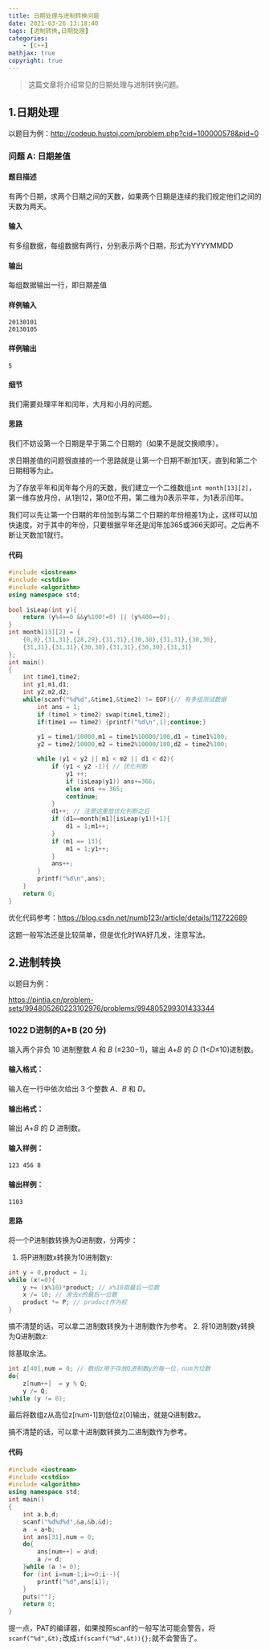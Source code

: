```yaml
---
title: 日期处理与进制转换问题
date: 2021-03-26 13:18:40
tags: [进制转换,日期处理]
categories: 
	- [C++]
mathjax: true
copyright: true
---
```


> 这篇文章将介绍常见的日期处理与进制转换问题。

<!--more-->

## 1.日期处理

以题目为例：http://codeup.hustoj.com/problem.php?cid=100000578&pid=0

### 问题 A: 日期差值

#### 题目描述

有两个日期，求两个日期之间的天数，如果两个日期是连续的我们规定他们之间的天数为两天。
#### 输入
有多组数据，每组数据有两行，分别表示两个日期，形式为YYYYMMDD
#### 输出
每组数据输出一行，即日期差值
#### 样例输入
```
20130101
20130105
```
#### 样例输出
```
5
```

#### 细节

我们需要处理平年和闰年，大月和小月的问题。

#### 思路

我们不妨设第一个日期是早于第二个日期的（如果不是就交换顺序）。

求日期差值的问题很直接的一个思路就是让第一个日期不断加1天，直到和第二个日期相等为止。

为了存放平年和闰年每个月的天数，我们建立一个二维数组`int month[13][2]`，第一维存放月份，从1到12，第0位不用，第二维为0表示平年，为1表示闰年。

我们可以先让第一个日期的年份加到与第二个日期的年份相差1为止，这样可以加快速度。对于其中的年份，只要根据平年还是闰年加365或366天即可。之后再不断让天数加1就行。

#### 代码

```c++
#include <iostream>
#include <cstdio>
#include <algorithm>
using namespace std;
 
bool isLeap(int y){
    return (y%4==0 &&y%100!=0) || (y%400==0);
}
int month[13][2] = {
	{0,0},{31,31},{28,29},{31,31},{30,30},{31,31},{30,30},
	{31,31},{31,31},{30,30},{31,31},{30,30},{31,31}
};
int main()
{     
    int time1,time2;
    int y1,m1,d1;
    int y2,m2,d2;     
    while(scanf("%d%d",&time1,&time2) != EOF){// 有多组测试数据
		int ans = 1;
		if (time1 > time2) swap(time1,time2);
    	if(time1 == time2) {printf("%d\n",1);continue;}
     
    	y1 = time1/10000,m1 = time1%10000/100,d1 = time1%100;
    	y2 = time2/10000,m2 = time2%10000/100,d2 = time2%100;

		while (y1 < y2 || m1 < m2 || d1 < d2){			
			if (y1 < y2 -1){ // 优化判断
				y1 ++;
				if (isLeap(y1)) ans+=366;
				else ans += 365;
				continue;
			}
			d1++; // 注意这里放优化判断之后
			if (d1==month[m1][isLeap(y1)]+1){
				d1 = 1;m1++;
			}
			if (m1 == 13){
				m1 = 1;y1++;
			}
			ans++;
		}
		printf("%d\n",ans);
	}
    return 0;
}
```

优化代码参考：https://blog.csdn.net/numb123r/article/details/112722689

这题一般写法还是比较简单，但是优化时WA好几发，注意写法。

## 2.进制转换

以题目为例：

https://pintia.cn/problem-sets/994805260223102976/problems/994805299301433344

### 1022 D进制的A+B (20 分)

输入两个非负 10 进制整数 *A* 和 *B* (≤230−1)，输出 *A*+*B* 的 *D* (1<*D*≤10)进制数。

#### 输入格式：

输入在一行中依次给出 3 个整数 *A*、*B* 和 *D*。

#### 输出格式：

输出 *A*+*B* 的 *D* 进制数。

#### 输入样例：

```in
123 456 8
```

#### 输出样例：

```out
1103
```

#### 思路

将一个P进制数转换为Q进制数，分两步：

1. 将P进制数x转换为10进制数y:

```c++
int y = 0,product = 1;
while (x!=0){
    y += (x%10)*product; // x%10取最后一位数
    x /= 10; // 舍去x的最后一位数
    product *= P; // product作为权
}
```
搞不清楚的话，可以拿二进制数转换为十进制数作为参考。
2. 将10进制数y转换为Q进制数z:

除基取余法。

```c++
int z[40],num = 0; // 数组z用于存放Q进制数y的每一位，num为位数
do{
    z[num++]  = y % Q;
    y /= Q;
}while (y != 0);
```

最后将数组z从高位z[num-1]到低位z[0]输出，就是Q进制数z。

搞不清楚的话，可以拿十进制数转换为二进制数作为参考。

#### 代码

```c++
#include <iostream>
#include <cstdio>
#include <algorithm>
using namespace std;
int main()
{
    int a,b,d;
    scanf("%d%d%d",&a,&b,&d);
    a  = a+b;
    int ans[31],num = 0;
    do{
        ans[num++] = a%d;
        a /= d;
    }while (a != 0);
    for (int i=num-1;i>=0;i--){
        printf("%d",ans[i]);
    }
    puts("");
    return 0;
}
```

提一点，PAT的编译器，如果按照scanf的一般写法可能会警告，将`scanf("%d",&t);`改成`if(scanf("%d",&t)){};`就不会警告了。